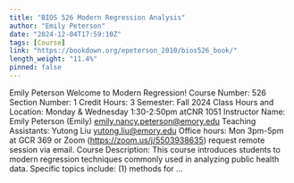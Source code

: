 ```yaml
---
title: "BIOS 526 Modern Regression Analysis"
author: "Emily Peterson"
date: "2024-12-04T17:59:10Z"
tags: [Course]
link: "https://bookdown.org/epeterson_2010/bios526_book/"
length_weight: "11.4%"
pinned: false
---
```


Emily Peterson Welcome to Modern Regression! Course Number: 526 Section Number: 1 Credit Hours: 3 Semester: Fall 2024 Class Hours and Location: Monday & Wednesday 1:30-2:50pm atCNR 1051 Instructor Name: Emily Peterson (Emily) emily.nancy.peterson@emory.edu Teaching Assistants: Yutong Liu yutong.liu@emory.edu Office hours: Mon 3pm-5pm at GCR 369 or Zoom (https://zoom.us/j/5503938635) request remote session via email. Course Description: This course introduces students to modern regression techniques commonly used in analyzing public health data. Specific topics include: (1) methods for ...

